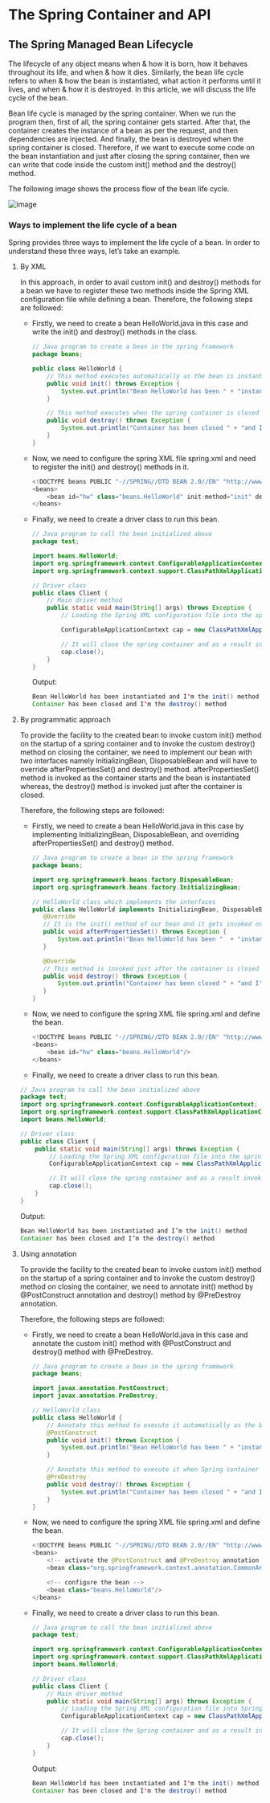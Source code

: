 # The Spring Container and API

## The Spring Managed Bean Lifecycle

The lifecycle of any object means when & how it is born, how it behaves throughout its life, and when & how it dies. Similarly, the bean life cycle refers to when & how the bean is instantiated, what action it performs until it lives, and when & how it is destroyed. In this article, we will discuss the life cycle of the bean. 

Bean life cycle is managed by the spring container. When we run the program then, first of all, the spring container gets started. After that, the container creates the instance of a bean as per the request, and then dependencies are injected. And finally, the bean is destroyed when the spring container is closed. Therefore, if we want to execute some code on the bean instantiation and just after closing the spring container, then we can write that code inside the custom init() method and the destroy() method.

The following image shows the process flow of the bean life cycle.  

![image](https://github.com/asmalizaa/javaspring/assets/23090837/68734dd4-94f8-4d9e-a62f-50341acecd98)

### Ways to implement the life cycle of a bean

Spring provides three ways to implement the life cycle of a bean. In order to understand these three ways, let’s take an example. 

1. By XML

   In this approach, in order to avail custom init() and destroy() methods for a bean we have to register these two methods inside the Spring XML configuration file while defining a bean. Therefore, the following steps are followed:

   - Firstly, we need to create a bean HelloWorld.java in this case and write the init() and destroy() methods in the class.

     ```java
     // Java program to create a bean in the spring framework
     package beans;

     public class HelloWorld {
         // This method executes automatically as the bean is instantiated
         public void init() throws Exception {
             System.out.println("Bean HelloWorld has been " + "instantiated and I'm " + "the init() method");
         }

         // This method executes when the spring container is closed
         public void destroy() throws Exception {
             System.out.println("Container has been closed " + "and I'm the destroy() method");
         }
     }
     ```

   - Now, we need to configure the spring XML file spring.xml and need to register the init() and destroy() methods in it.

     ```java
     <!DOCTYPE beans PUBLIC "-//SPRING//DTD BEAN 2.0//EN" "http://www.springframework.org/dtd/spring-beans-2.0.dtd">
     <beans>
         <bean id="hw" class="beans.HelloWorld" init-method="init" destroy-method="destroy"/>
     </beans>
     ```

    - Finally, we need to create a driver class to run this bean.

      ```java
      // Java program to call the bean initialized above
      package test;

      import beans.HelloWorld;
      import org.springframework.context.ConfigurableApplicationContext;
      import org.springframework.context.support.ClassPathXmlApplicationContext;

      // Driver class
      public class Client {
          // Main driver method
          public static void main(String[] args) throws Exception {
              // Loading the Spring XML configuration file into the spring container and it will create the instance of the bean as it loads into container

              ConfigurableApplicationContext cap = new ClassPathXmlApplicationContext("resources/spring.xml");

              // It will close the spring container and as a result invokes the destroy() method
              cap.close();
          }
      }
      ```

      Output:

      ```java
      Bean HelloWorld has been instantiated and I'm the init() method
      Container has been closed and I'm the destroy() method
      ```
2. By programmatic approach

   To provide the facility to the created bean to invoke custom init() method on the startup of a spring container and to invoke the custom destroy() method on closing the container, we need to implement our bean with two interfaces namely InitializingBean, DisposableBean and will have to override afterPropertiesSet() and destroy() method. afterPropertiesSet() method is invoked as the container starts and the bean is instantiated whereas, the destroy() method is invoked just after the container is closed.

   Therefore, the following steps are followed:
   - Firstly, we need to create a bean HelloWorld.java in this case by implementing InitializingBean, DisposableBean, and overriding afterPropertiesSet() and destroy() method.

     ```java
     // Java program to create a bean in the spring framework
     package beans;

     import org.springframework.beans.factory.DisposableBean;
     import org.springframework.beans.factory.InitializingBean;

     // HelloWorld class which implements the interfaces
     public class HelloWorld implements InitializingBean, DisposableBean {
        @Override
        // It is the init() method of our bean and it gets invoked on bean instantiation
        public void afterPropertiesSet() throws Exception {
            System.out.println("Bean HelloWorld has been "	+ "instantiated and I'm the " + "init() method");
        }

        @Override
        // This method is invoked just after the container is closed
        public void destroy() throws Exception {
            System.out.println("Container has been closed " + "and I'm the destroy() method");
        }
     }
     ```
     
   - Now, we need to configure the spring XML file spring.xml and define the bean.

     ```java
     <!DOCTYPE beans PUBLIC "-//SPRING//DTD BEAN 2.0//EN" "http://www.springframework.org/dtd/spring-beans-2.0.dtd">
     <beans>
         <bean id="hw" class="beans.HelloWorld"/>
     </beans>
     ```
     
   - Finally, we need to create a driver class to run this bean.

    ```java
    // Java program to call the bean initialized above
    package test;
    import org.springframework.context.ConfigurableApplicationContext;
    import org.springframework.context.support.ClassPathXmlApplicationContext;
    import beans.HelloWorld;

    // Driver class
    public class Client {
        public static void main(String[] args) throws Exception {
            // Loading the Spring XML configuration file into the spring container and it will create the instance of the bean as it loads into container
            ConfigurableApplicationContext cap = new ClassPathXmlApplicationContext("resources/spring.xml");

            // It will close the spring container and as a result invokes the destroy() method
            cap.close();
        }
    }
    ```

    Output:

    ```java
    Bean HelloWorld has been instantiated and I’m the init() method 
    Container has been closed and I’m the destroy() method 
    ```
    
4. Using annotation

   To provide the facility to the created bean to invoke custom init() method on the startup of a spring container and to invoke the custom destroy() method on closing the container, we need to annotate init() method by @PostConstruct annotation and destroy() method by @PreDestroy annotation.

   Therefore, the following steps are followed:

   - Firstly, we need to create a bean HelloWorld.java in this case and annotate the custom init() method with @PostConstruct and destroy() method with @PreDestroy.

     ```java
     // Java program to create a bean in the spring framework
     package beans;

     import javax.annotation.PostConstruct;
     import javax.annotation.PreDestroy;

     // HelloWorld class
     public class HelloWorld {
         // Annotate this method to execute it automatically as the bean is instantiated
         @PostConstruct
         public void init() throws Exception {
             System.out.println("Bean HelloWorld has been " + "instantiated and I'm the " + "init() method");
         }

         // Annotate this method to execute it when Spring container is closed
         @PreDestroy
         public void destroy() throws Exception {
             System.out.println("Container has been closed " + "and I'm the destroy() method");
         }
     }
     ```
     
   - Now, we need to configure the spring XML file spring.xml and define the bean.

     ```java
     <!DOCTYPE beans PUBLIC "-//SPRING//DTD BEAN 2.0//EN" "http://www.springframework.org/dtd/spring-beans-2.0.dtd">
     <beans>
         <!-- activate the @PostConstruct and @PreDestroy annotation -->
         <bean class="org.springframework.context.annotation.CommonAnnotationBeanPostProcessor"/>

         <!-- configure the bean -->
         <bean class="beans.HelloWorld"/>
     </beans>
     ```
     
   - Finally, we need to create a driver class to run this bean.

     ```java
     // Java program to call the bean initialized above
     package test;

     import org.springframework.context.ConfigurableApplicationContext;
     import org.springframework.context.support.ClassPathXmlApplicationContext;
     import beans.HelloWorld;

     // Driver class
     public class Client {
         // Main driver method
         public static void main(String[] args) throws Exception {
             // Loading the Spring XML configuration file into Spring container and it will create the instance of the bean as it loads into container
             ConfigurableApplicationContext cap = new ClassPathXmlApplicationContext("resources/spring.xml");

             // It will close the Spring container and as a result invokes the destroy() method
             cap.close();
         }
     }
     ```

     Output:

     ```java
     Bean HelloWorld has been instantiated and I'm the init() method 
     Container has been closed and I'm the destroy() method
     ```
